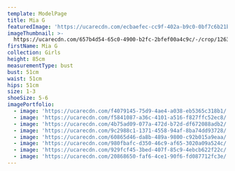 ```yaml
---
template: ModelPage
title: Mia G
featuredImage: 'https://ucarecdn.com/ecbaefec-cc9f-402a-b9c0-0bf7c6b21b19/'
imageThumbnail: >-
  https://ucarecdn.com/657b4d54-65c0-4900-b2fc-2bfef00a4c9c/-/crop/1263x1635/201,142/-/preview/
firstName: Mia G
collection: Girls
height: 85cm
measurementType: bust
bust: 51cm
waist: 51cm
hips: 51cm
size: 1-3
shoeSize: 5-6
imagePortfolio:
  - image: 'https://ucarecdn.com/f4079145-75d9-4ae4-a038-eb5365c318b1/'
  - image: 'https://ucarecdn.com/f5841087-a36c-4101-a516-f827ffc52ec8/'
  - image: 'https://ucarecdn.com/4b75ad09-077a-472d-b72d-df672088adb2/'
  - image: 'https://ucarecdn.com/9c2988c1-1371-4558-94af-8ba74dd93728/'
  - image: 'https://ucarecdn.com/60865d46-da8b-489a-9800-c92b015a9eaa/'
  - image: 'https://ucarecdn.com/980fbafc-d350-46c9-af65-3020a09a524c/'
  - image: 'https://ucarecdn.com/929fcf45-3bed-407f-85c9-4ebcb622f22c/'
  - image: 'https://ucarecdn.com/20868650-faf6-4ce1-90f6-fd087712fc3e/'
---
```


